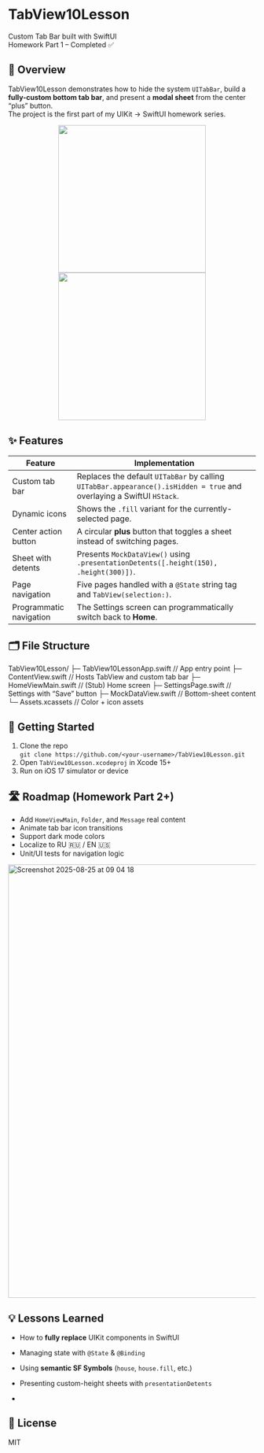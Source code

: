 # TabView10Lesson

Custom Tab Bar built with SwiftUI  
Homework Part 1 – Completed ✅

## 📱 Overview
TabView10Lesson demonstrates how to hide the system `UITabBar`, build a **fully-custom bottom tab bar**, and present a **modal sheet** from the center “plus” button.  
The project is the first part of my UIKit → SwiftUI homework series.

<p align="center">
  <img src="Docs/screenshot_1.png" width="300">
  <img src="Docs/screenshot_2.png" width="300">
</p>

## ✨ Features
| Feature | Implementation |
|---------|----------------|
| Custom tab bar | Replaces the default `UITabBar` by calling `UITabBar.appearance().isHidden = true` and overlaying a SwiftUI `HStack`. |
| Dynamic icons | Shows the `.fill` variant for the currently-selected page. |
| Center action button | A circular **plus** button that toggles a sheet instead of switching pages. |
| Sheet with detents | Presents `MockDataView()` using `.presentationDetents([.height(150), .height(300)])`. |
| Page navigation | Five pages handled with a `@State` string tag and `TabView(selection:)`. |
| Programmatic navigation | The Settings screen can programmatically switch back to **Home**. |

## 🗂 File Structure

TabView10Lesson/
 ├─ TabView10LessonApp.swift   // App entry point
 ├─ ContentView.swift          // Hosts TabView and custom tab bar
 ├─ HomeViewMain.swift         // (Stub) Home screen
 ├─ SettingsPage.swift         // Settings with “Save” button
 ├─ MockDataView.swift         // Bottom-sheet content
 └─ Assets.xcassets            // Color + icon assets

## 🚀 Getting Started
1. Clone the repo  
   `git clone https://github.com/<your-username>/TabView10Lesson.git`
2. Open `TabView10Lesson.xcodeproj` in Xcode 15+
3. Run on iOS 17 simulator or device

## 🛣 Roadmap (Homework Part 2+)
- Add `HomeViewMain`, `Folder`, and `Message` real content
- Animate tab bar icon transitions
- Support dark mode colors
- Localize to RU 🇷🇺 / EN 🇺🇸
- Unit/UI tests for navigation logic
  
<img width="1138" height="881" alt="Screenshot 2025-08-25 at 09 04 18" src="https://github.com/user-attachments/assets/243968a1-6b7e-45e9-bb9e-f0d9f3ecbaa2" />

## 💡 Lessons Learned
- How to **fully replace** UIKit components in SwiftUI
- Managing state with `@State` & `@Binding`
- Using **semantic SF Symbols** (`house`, `house.fill`, etc.)
- Presenting custom-height sheets with `presentationDetents`

- 

## 📄 License
MIT
